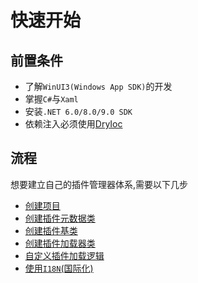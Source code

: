 # 快速开始

## 前置条件

- 了解`WinUI3(Windows App SDK)`的开发
- 掌握`C#`与`Xaml`
- 安装`.NET 6.0/8.0/9.0 SDK`
- 依赖注入必须使用[DryIoc](https://github.com/dadhi/DryIoc)

## 流程

想要建立自己的插件管理器体系,需要以下几步
- [创建项目](/zh/init/customloader)
- [创建插件元数据类](/zh/init/metaplugin)
- [创建插件基类](/zh/init/iplugin)
- [创建插件加载器类](/zh/init/customloaderclass)
- [自定义插件加载逻辑](/zh/advance/customloadplugin)
- [使用`I18N`(国际化)](/zh/advance/i18n)

